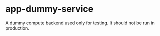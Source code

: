 # app-dummy-service

A dummy compute backend used only for testing. It should not be run in
production.